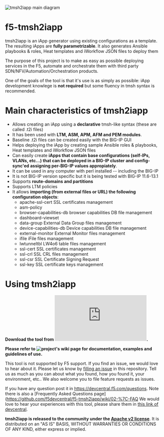 ![tmsh2iapp main diagram](https://github.com/f5devcentral/f5-tmsh2iapp/wiki/images/tmsh2iapp_main_diagram.png)

# f5-tmsh2iapp
 tmsh2iapp is an iApp generator using existing configurations as a template. The resulting iApps are **fully parametrizable**. It also generates Ansible playbooks & roles, Heat templates and iWorkflow JSON files to deploy them 
 
The purpose of this project is to make as easy as possible deploying services in the F5, 
automate and orchestrate them with third party SDN/NFV/Automation/Orchestration products.

One of the goals of the tool is that it's use is as simply as possible: iApp development knowlege is **not required**
but some fluency in tmsh syntax is recommended.

# Main characteristics of tmsh2iapp

* Allows creating an iApp using a **declarative** tmsh-like syntax (these are called .t2i files)
* It has been used with **LTM, ASM, APM, AFM and PEM modules**.
* Baseline .t2i files can be created easily with the BIG-IP GUI
* Helps deploying the iApp by creating sample Ansible roles & playbooks, Heat templates and iWorkflow JSON files
* Can easily create **iApps that contain base configurations (self-IPs, VLANs, etc...) that can be deployed in a BIG-IP cluster and config-sync'ed assigning per-BIG-IP values appropiately**.
* It can be used in any computer with perl installed -- including the BIG-IP
* It is not BIG-IP version specific but it is being tested with BIG-IP 11.6-13.1
* Supports **route-domains and partitions**
* Supports LTM policies
* It allows **importing (from external files or URL) the following configuration objects**:
    * apache-ssl-cert          SSL certificates management
    * asm-policy
    * browser-capabilities-db  browser capabilities DB file management
    * dashboard-viewset
    * data-group               External Data Group files management
    * device-capabilities-db   Device capabilities DB file management
    * external-monitor         External Monitor files management
    * ifile                    iFile files management
    * lwtunneltbl              LW4o6 table files management
    * ssl-cert                 SSL certificates management
    * ssl-crl                  SSL CRL files management
    * ssl-csr                  SSL Certificate Signing Request
    * ssl-key                  SSL certificate keys management


# Using tmsh2iapp

**Download the tool from ![this link](https://raw.githubusercontent.com/f5devcentral/f5-tmsh2iapp/master/tmsh2iapp.pl).**

**Please refer to ![project's wiki page](https://github.com/f5devcentral/f5-tmsh2iapp/wiki/) for documentation, examples and guidelines of use.**

This tool is not supported by F5 support. If you find an issue, we would love to hear about it. Please let us know by [filling an issue](https://github.com/f5devcentral/f5-tmsh2iapp/issues) in this repository. Tell us as much as you can about what you found, how you found it, your environment, etc.. We also welcome you to file feature requests as issues.

If you have any question post it in https://devcentral.f5.com/questions. Note there is also a [Frequently Asked Questions page](https://github.com/f5devcentral/f5-tmsh2iapp/wiki/02-%7C-FAQ
We would love to hear your experiences with this tool, please share them in [this link of devcentral](https://devcentral.f5.com/codeshare/tmsh2iapp-iapp-generator-create-iapps-in-minutes-1065).

**tmsh2iapp is released to the community under the [Apache v2 license](http://www.apache.org/licenses/LICENSE-2.0.txt)**. It is distributed on an "AS IS" BASIS, WITHOUT WARRANTIES OR CONDITIONS OF ANY KIND, either express or implied.
